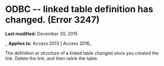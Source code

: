 
# ODBC -- linked table definition has changed. (Error 3247)

 **Last modified:** December 30, 2015

 _ **Applies to:** Access 2013 | Access 2016_

The definition or structure of a linked table changed since you created the link. Delete the link, and then relink the table.

